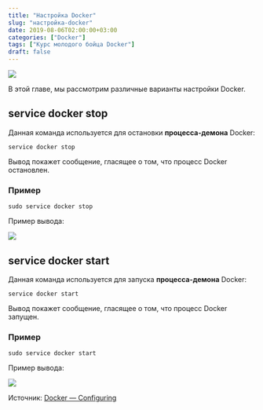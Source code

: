 ```yaml
---
title: "Настройка Docker"
slug: "настройка-docker"
date: 2019-08-06T02:00:00+03:00
categories: ["Docker"]
tags: ["Курс молодого бойца Docker"]
draft: false
---
```


![](/posts/настройка-docker/docker9.jpg)

В этой главе, мы рассмотрим различные варианты настройки Docker.

## service docker stop

Данная команда используется для остановки **процесса-демона** Docker:

```
service docker stop
```

Вывод покажет сообщение, гласящее о том, что процесс Docker остановлен.

### Пример

```
sudo service docker stop
```

Пример вывода:

![](https://i.imgur.com/5s3e89T.jpg)

## service docker start

Данная команда используется для запуска **процесса-демона** Docker:

```
service docker start
```

Вывод покажет сообщение, гласящее о том, что процесс Docker запущен.

### Пример

```
sudo service docker start
```

Пример вывода:

![](https://i.imgur.com/9EAGoDc.jpg)

Источник: [Docker — Configuring](https://www.tutorialspoint.com/docker/configuring_docker.htm)

